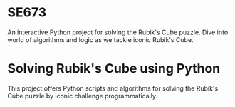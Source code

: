 # SE673
An interactive Python project for solving the Rubik's Cube puzzle. Dive into world of algorithms and logic as we tackle iconic Rubik's Cube. 

# Solving Rubik's Cube using Python

This project offers Python scripts and algorithms for solving the Rubik's Cube puzzle by iconic challenge programmatically.
